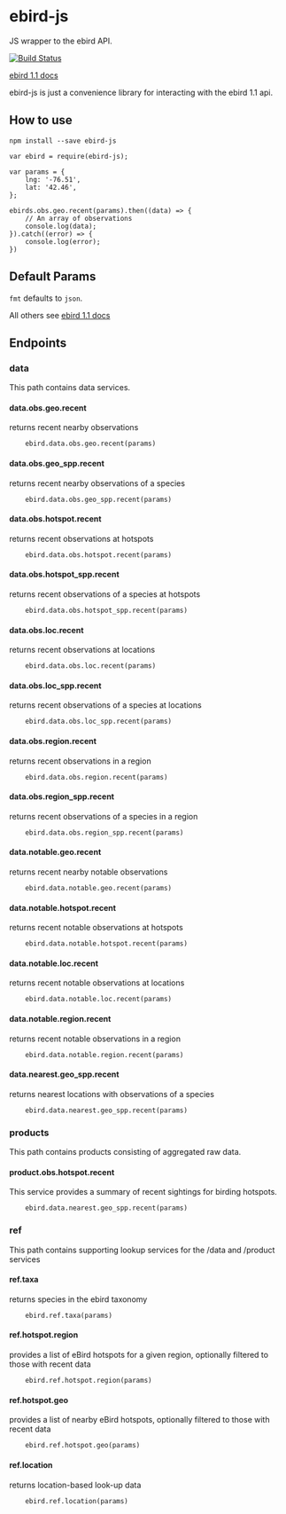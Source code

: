 # ebird-js
JS wrapper to the ebird API.

[![Build Status](https://travis-ci.org/ProjectBabbler/ebird-js.svg)](https://travis-ci.org/ProjectBabbler/ebird-js)

[ebird 1.1 docs](https://confluence.cornell.edu/display/CLOISAPI/eBird+API+1.1)

ebird-js is just a convenience library for interacting with the ebird 1.1 api.

## How to use

```
npm install --save ebird-js
```

```
var ebird = require(ebird-js);

var params = {
    lng: '-76.51',
    lat: '42.46',
};

ebirds.obs.geo.recent(params).then((data) => {
    // An array of observations
    console.log(data);
}).catch((error) => {
    console.log(error);
})
```

## Default Params
`fmt` defaults to `json`.

All others see [ebird 1.1 docs](https://confluence.cornell.edu/display/CLOISAPI/eBird+API+1.1)

## Endpoints

### data
This path contains data services.

#### data.obs.geo.recent

returns recent nearby observations

```
    ebird.data.obs.geo.recent(params)
```

#### data.obs.geo_spp.recent

returns recent nearby observations of a species

```
    ebird.data.obs.geo_spp.recent(params)
```

#### data.obs.hotspot.recent

returns recent observations at hotspots

```
    ebird.data.obs.hotspot.recent(params)
```

#### data.obs.hotspot_spp.recent

returns recent observations of a species at hotspots

```
    ebird.data.obs.hotspot_spp.recent(params)
```

#### data.obs.loc.recent

returns recent observations at locations

```
    ebird.data.obs.loc.recent(params)
```

#### data.obs.loc_spp.recent

returns recent observations of a species at locations

```
    ebird.data.obs.loc_spp.recent(params)
```

#### data.obs.region.recent

returns recent observations in a region

```
    ebird.data.obs.region.recent(params)
```

#### data.obs.region_spp.recent

returns recent observations of a species in a region

```
    ebird.data.obs.region_spp.recent(params)
```

#### data.notable.geo.recent

returns recent nearby notable observations

```
    ebird.data.notable.geo.recent(params)
```

#### data.notable.hotspot.recent

returns recent notable observations at hotspots

```
    ebird.data.notable.hotspot.recent(params)
```

#### data.notable.loc.recent

returns recent notable observations at locations

```
    ebird.data.notable.loc.recent(params)
```

#### data.notable.region.recent

returns recent notable observations in a region

```
    ebird.data.notable.region.recent(params)
```

#### data.nearest.geo_spp.recent

returns nearest locations with observations of a species

```
    ebird.data.nearest.geo_spp.recent(params)
```

### products

This path contains products consisting of aggregated raw data.

#### product.obs.hotspot.recent

This service provides a summary of recent sightings for birding hotspots.

```
    ebird.data.nearest.geo_spp.recent(params)
```

### ref

This path contains supporting lookup services for the /data and /product services

#### ref.taxa

returns species in the ebird taxonomy

```
    ebird.ref.taxa(params)
```

#### ref.hotspot.region

provides a list of eBird hotspots for a given region, optionally filtered to those with recent data

```
    ebird.ref.hotspot.region(params)
```

#### ref.hotspot.geo

provides a list of nearby eBird hotspots, optionally filtered to those with recent data

```
    ebird.ref.hotspot.geo(params)
```

#### ref.location

returns location-based look-up data
```
    ebird.ref.location(params)
```